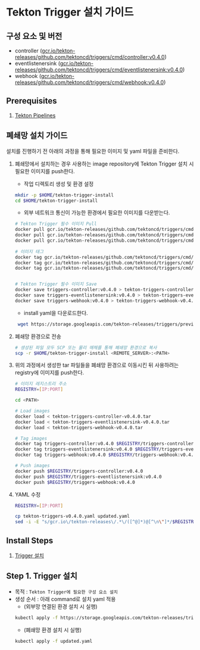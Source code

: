 # Tekton Trigger 설치 가이드

## 구성 요소 및 버전
* controller ([gcr.io/tekton-releases/github.com/tektoncd/triggers/cmd/controller:v0.4.0](https://console.cloud.google.com/gcr/images/tekton-releases/GLOBAL/github.com/tektoncd/triggers/cmd/controller@sha256:bf3517ddccace756e39cee0f0012bbe879c6b28d962a1c904a415e7c60ce5bc2/details?tab=info))
* eventlistenersink ([gcr.io/tekton-releases/github.com/tektoncd/triggers/cmd/eventlistenersink:v0.4.0](https://console.cloud.google.com/gcr/images/tekton-releases/GLOBAL/github.com/tektoncd/triggers/cmd/eventlistenersink@sha256:76c208ec1d73d9733dcaf850240e1b3990e5977709a03c2bd98ad5b20fab9867/details?tab=info)) 
* webhook ([gcr.io/tekton-releases/github.com/tektoncd/triggers/cmd/webhook:v0.4.0](https://console.cloud.google.com/gcr/images/tekton-releases/GLOBAL/github.com/tektoncd/triggers/cmd/webhook@sha256:d7f1526a9294e671c500f0071b61e050262fb27fb633b54d764a556969855764/details?tab=info)) 


## Prerequisites
1. [Tekton Pipelines](./pipeline.md)

## 폐쇄망 설치 가이드
설치를 진행하기 전 아래의 과정을 통해 필요한 이미지 및 yaml 파일을 준비한다.
1. 폐쇄망에서 설치하는 경우 사용하는 image repository에 Tekton Trigger 설치 시 필요한 이미지를 push한다.
    * 작업 디렉토리 생성 및 환경 설정
    ```bash
    mkdir -p $HOME/tekton-trigger-install
    cd $HOME/tekton-trigger-install
    ```
   
   * 외부 네트워크 통신이 가능한 환경에서 필요한 이미지를 다운받는다.
   ```bash
   # Tekton Trigger 필수 이미지 Pull
   docker pull gcr.io/tekton-releases/github.com/tektoncd/triggers/cmd/controller@sha256:bf3517ddccace756e39cee0f0012bbe879c6b28d962a1c904a415e7c60ce5bc2
   docker pull gcr.io/tekton-releases/github.com/tektoncd/triggers/cmd/eventlistenersink@sha256:76c208ec1d73d9733dcaf850240e1b3990e5977709a03c2bd98ad5b20fab9867
   docker pull gcr.io/tekton-releases/github.com/tektoncd/triggers/cmd/webhook@sha256:d7f1526a9294e671c500f0071b61e050262fb27fb633b54d764a556969855764
  
   # 이미지 태그
   docker tag gcr.io/tekton-releases/github.com/tektoncd/triggers/cmd/controller@sha256:bf3517ddccace756e39cee0f0012bbe879c6b28d962a1c904a415e7c60ce5bc2 triggers-controller:v0.4.0
   docker tag gcr.io/tekton-releases/github.com/tektoncd/triggers/cmd/eventlistenersink@sha256:76c208ec1d73d9733dcaf850240e1b3990e5977709a03c2bd98ad5b20fab9867 triggers-eventlistenersink:v0.4.0
   docker tag gcr.io/tekton-releases/github.com/tektoncd/triggers/cmd/webhook@sha256:d7f1526a9294e671c500f0071b61e050262fb27fb633b54d764a556969855764 triggers-webhook:v0.4.0

   
   # Tekton Trigger 필수 이미지 Save
   docker save triggers-controller:v0.4.0 > tekton-triggers-controller-v0.4.0.tar
   docker save triggers-eventlistenersink:v0.4.0 > tekton-triggers-eventlistenersink-v0.4.0.tar
   docker save triggers-webhook:v0.4.0 > tekton-triggers-webhook-v0.4.0.tar
   ```
   
   * install yaml을 다운로드한다.
   ```bash
    wget https://storage.googleapis.com/tekton-releases/triggers/previous/v0.4.0/release.yaml -O tekton-triggers-v0.4.0.yaml
   ```

2. 폐쇄망 환경으로 전송
    ```bash
    # 생성된 파일 모두 SCP 또는 물리 매체를 통해 폐쇄망 환경으로 복사
    scp -r $HOME/tekton-trigger-install <REMOTE_SERVER>:<PATH>
    ``` 

3. 위의 과정에서 생성한 tar 파일들을 폐쇄망 환경으로 이동시킨 뒤 사용하려는 registry에 이미지를 push한다.
    ```bash
    # 이미지 레지스트리 주소
    REGISTRY=[IP:PORT]
    
    cd <PATH> 
    
    # Load images
    docker load < tekton-triggers-controller-v0.4.0.tar
    docker load < tekton-triggers-eventlistenersink-v0.4.0.tar
    docker load < tekton-triggers-webhook-v0.4.0.tar
    
    # Tag images
    docker tag triggers-controller:v0.4.0 $REGISTRY/triggers-controller:v0.4.0
    docker tag triggers-eventlistenersink:v0.4.0 $REGISTRY/triggers-eventlistenersink:v0.4.0
    docker tag triggers-webhook:v0.4.0 $REGISTRY/triggers-webhook:v0.4.0
    
    # Push images
    docker push $REGISTRY/triggers-controller:v0.4.0
    docker push $REGISTRY/triggers-eventlistenersink:v0.4.0
    docker push $REGISTRY/triggers-webhook:v0.4.0
    ``` 

4. YAML 수정
    ```bash
    REGISTRY=[IP:PORT]
    
    cp tekton-triggers-v0.4.0.yaml updated.yaml
    sed -i -E "s/gcr.io\/tekton-releases\/.*\/([^@]*)@[^\n\"]*/$REGISTRY\/triggers-\1:v0.4.0/g" updated.yaml
    ```

## Install Steps
1. [Trigger 설치](#step-1-trigger-설치)

## Step 1. Trigger 설치
* 목적 : `Tekton Trigger에 필요한 구성 요소 설치`
* 생성 순서 : 아래 command로 설치 yaml 적용
    * (외부망 연결된 환경 설치 시 실행)
    ```bash
    kubectl apply -f https://storage.googleapis.com/tekton-releases/triggers/previous/v0.4.0/release.yaml
    ```
    * (폐쇄망 환경 설치 시 실행)
    ```bash
    kubectl apply -f updated.yaml 
    ```
